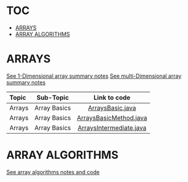 
# TOC

- [ARRAYS](#ARRAYS)
- [ARRAY ALGORITHMS](#ARRAY-ALGORITHMS)

# ARRAYS
[See 1-Dimensional array summary notes](./ARRAYS_ONE_DIMENSIONAL/ARRAYS.md)
[See multi-Dimensional array summary notes](./ARRAYS_MULTI_DIMENSIONAL/ARRAYS_MULTI.md)

Topic | Sub-Topic | Link to code 
:-- | :--: | :--: 
Arrays | Array Basics | [ArraysBasic.java](./ARRAYS_ONE_DIMENSIONAL/src/ArraysBasic.java)
Arrays | Array Basics | [ArraysBasicMethod.java](./ARRAYS_ONE_DIMENSIONAL/src/ArraysBasicMethod.java)
Arrays | Array Basics | [ArraysIntermediate.java](./ARRAYS_ONE_DIMENSIONAL/src/ArraysIntermediate.java)

# ARRAY ALGORITHMS
[See array algorithms notes and code](./ALGORITHMS/ALGORITHMS.md)



